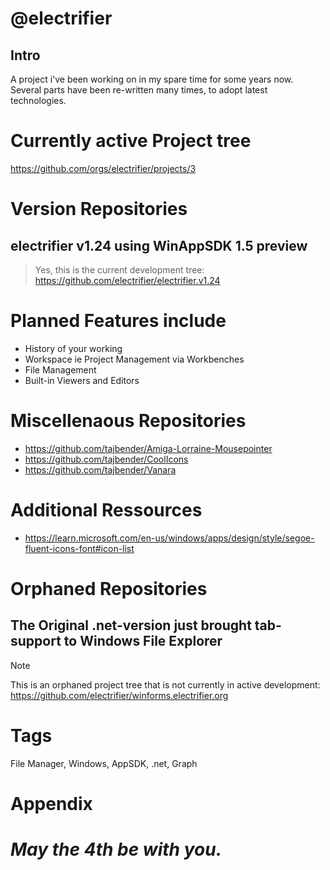 # @electrifier 

## Intro

A project i've been working on in my spare time for some years now.
Several parts have been re-written many times, to adopt latest technologies.

# Currently active Project tree
https://github.com/orgs/electrifier/projects/3

# Version Repositories
## electrifier v1.24 using WinAppSDK 1.5 preview
> Yes, this is the current development tree: 
https://github.com/electrifier/electrifier.v1.24

# Planned Features include
- History of your working
- Workspace ie Project Management via Workbenches
- File Management
- Built-in Viewers and Editors

# Miscellenaous Repositories
- https://github.com/tajbender/Amiga-Lorraine-Mousepointer
- https://github.com/tajbender/CoolIcons
- https://github.com/tajbender/Vanara

# Additional Ressources
- https://learn.microsoft.com/en-us/windows/apps/design/style/segoe-fluent-icons-font#icon-list

# Orphaned Repositories

## The Original .net-version just brought tab-support to Windows File Explorer
> [!NOTE]
> This is an orphaned project tree that is not currently in active development: https://github.com/electrifier/winforms.electrifier.org

# Tags
File Manager, Windows, AppSDK, .net, Graph

# Appendix

# _May the 4th be with you._
